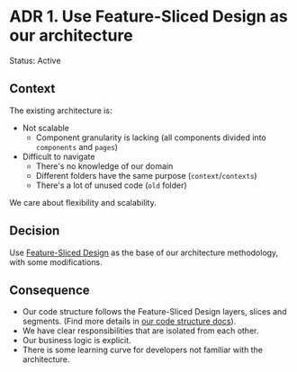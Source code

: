 # ADR 1. Use Feature-Sliced Design as our architecture

Status: Active

## Context

The existing architecture is:

-   Not scalable
    -   Component granularity is lacking (all components divided into `components` and `pages`)
-   Difficult to navigate
    -   There's no knowledge of our domain
    -   Different folders have the same purpose (`context`/`contexts`)
    -   There's a lot of unused code (`old` folder)

We care about flexibility and scalability.

## Decision

Use [Feature-Sliced Design](https://feature-sliced.design/) as the base of our architecture methodology, with some modifications.

## Consequence

-   Our code structure follows the Feature-Sliced Design layers, slices and segments. (Find more details in [our code structure docs](../code-structure.md)).
-   We have clear responsibilities that are isolated from each other.
-   Our business logic is explicit.
-   There is some learning curve for developers not familiar with the architecture.

